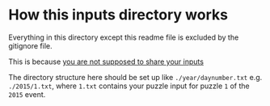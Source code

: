 # How this inputs directory works
Everything in this directory except this readme file is excluded by the gitignore file.

This is because [you are not supposed to share your inputs](https://adventofcode.com/about#faq_copying)

The directory structure here should be set up like `./year/daynumber.txt` e.g. `./2015/1.txt`, where `1.txt` contains your puzzle input for puzzle `1` of the `2015` event.